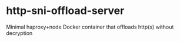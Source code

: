 # http-sni-offload-server
Minimal haproxy+node Docker container that offloads http(s) without decryption
